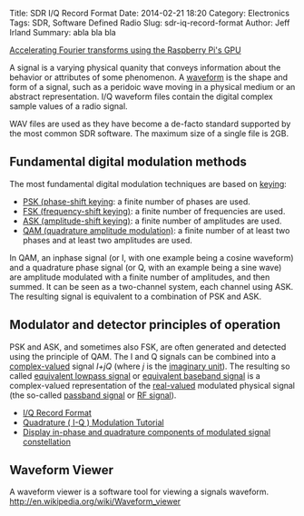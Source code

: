 Title: SDR I/Q Record Format
Date: 2014-02-21 18:20
Category: Electronics
Tags: SDR, Software Defined Radio
Slug: sdr-iq-record-format
Author: Jeff Irland
Summary: abla bla bla

[Accelerating Fourier transforms using the Raspberry Pi's GPU](http://www.raspberrypi.org/archives/5934)

A signal is a varying physical quanity that conveys information about the behavior or attributes of some phenomenon.
A [waveform][16] is the shape and form of a signal,
such as a peridoic wave moving in a physical medium or an abstract representation.
I/Q waveform files contain the digital complex sample values of a radio signal.

WAV files are used as they have become a de-facto standard supported by the most common SDR software. The maximum size of a single file is 2GB.

## Fundamental digital modulation methods
The most fundamental digital modulation techniques are based on [keying][01]:

* [PSK (phase-shift keying][02]: a finite number of phases are used.
* [FSK (frequency-shift keying)][03]: a finite number of frequencies are used.
* [ASK (amplitude-shift keying)][04]: a finite number of amplitudes are used.
* [QAM (quadrature amplitude modulation)][05]: a finite number of at least two phases and at least two amplitudes are used.

In QAM, an inphase signal (or I, with one example being a cosine waveform) and a quadrature phase signal (or Q, with an example being a sine wave) are amplitude modulated with a finite number of amplitudes, and then summed. It can be seen as a two-channel system, each channel using ASK. The resulting signal is equivalent to a combination of PSK and ASK.

## Modulator and detector principles of operation
PSK and ASK, and sometimes also FSK, are often generated and detected using the principle of QAM.
The I and Q signals can be combined into a [complex-valued][06] signal _I+jQ_ (where _j_ is the [imaginary unit][07]).
The resulting so called [equivalent lowpass signal][08] or [equivalent baseband signal][09]
is a complex-valued representation of the [real-valued][10] modulated physical signal
(the so-called [passband signal][11] or [RF signal][12]).

* [I/Q Record Format][13]
* [Quadrature ( I-Q ) Modulation Tutorial][14]
* [Display in-phase and quadrature components of modulated signal constellation][15]

## Waveform Viewer
A waveform viewer is a software tool for viewing a signals waveform.
http://en.wikipedia.org/wiki/Waveform_viewer



[01]:http://en.wikipedia.org/wiki/Keying_(telecommunications)
[02]:http://en.wikipedia.org/wiki/Phase-shift_keying
[03]:http://en.wikipedia.org/wiki/Frequency-shift_keying
[04]:http://en.wikipedia.org/wiki/Amplitude-shift_keying
[05]:http://en.wikipedia.org/wiki/Quadrature_amplitude_modulation
[06]:http://en.wikipedia.org/wiki/Complex-valued
[07]:http://en.wikipedia.org/wiki/Imaginary_unit
[08]:http://en.wikipedia.org/wiki/Equivalent_lowpass_signal
[09]:http://en.wikipedia.org/wiki/Equivalent_baseband_signal
[10]:http://en.wikipedia.org/wiki/Real-valued
[11]:http://en.wikipedia.org/wiki/Passband_signal
[12]:http://en.wikipedia.org/wiki/RF_signal
[13]:http://signals-analysis.blogspot.com/2009/11/new-article-iq-format-sa-and-iq-records.html
[14]:http://www.fourier-series.com/IQMod/
[15]:http://www.mathworks.com/help/comm/ref/discretetimescatterplotscope.html
[16]:http://en.wikipedia.org/wiki/Waveform
[17]:
[18]:
[19]:
[20]:
